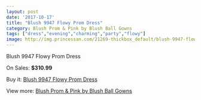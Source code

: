 ```yaml
---
layout: post
date: '2017-10-17'
title: "Blush 9947 Flowy Prom Dress"
category: Blush Prom & Pink by Blush Ball Gowns
tags: ["dress","evening","charming","party","flowy"]
image: http://img.princessan.com/21269-thickbox_default/blush-9947-flowy-prom-dress.jpg
---
```

Blush 9947 Flowy Prom Dress

On Sales: **$310.99**
<a href="https://www.princessan.com/en/9618-blush-9947-flowy-prom-dress.html"><amp-img layout="responsive" width="600" height="600" src="//img.princessan.com/21269-thickbox_default/blush-9947-flowy-prom-dress.jpg" alt="Blush 9947 Flowy Prom Dress 0" /></a>
<a href="https://www.princessan.com/en/9618-blush-9947-flowy-prom-dress.html"><amp-img layout="responsive" width="600" height="600" src="//img.princessan.com/21273-thickbox_default/blush-9947-flowy-prom-dress.jpg" alt="Blush 9947 Flowy Prom Dress 1" /></a>
<a href="https://www.princessan.com/en/9618-blush-9947-flowy-prom-dress.html"><amp-img layout="responsive" width="600" height="600" src="//img.princessan.com/21272-thickbox_default/blush-9947-flowy-prom-dress.jpg" alt="Blush 9947 Flowy Prom Dress 2" /></a>
<a href="https://www.princessan.com/en/9618-blush-9947-flowy-prom-dress.html"><amp-img layout="responsive" width="600" height="600" src="//img.princessan.com/21271-thickbox_default/blush-9947-flowy-prom-dress.jpg" alt="Blush 9947 Flowy Prom Dress 3" /></a>
<a href="https://www.princessan.com/en/9618-blush-9947-flowy-prom-dress.html"><amp-img layout="responsive" width="600" height="600" src="//img.princessan.com/21270-thickbox_default/blush-9947-flowy-prom-dress.jpg" alt="Blush 9947 Flowy Prom Dress 4" /></a>

Buy it: [Blush 9947 Flowy Prom Dress](https://www.princessan.com/en/9618-blush-9947-flowy-prom-dress.html "Blush 9947 Flowy Prom Dress")

View more: [Blush Prom & Pink by Blush Ball Gowns](https://www.princessan.com/en/78- "Blush Prom & Pink by Blush Ball Gowns")